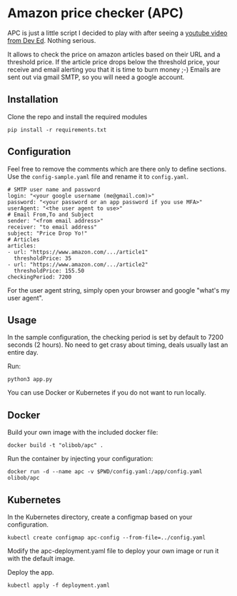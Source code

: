 # Amazon price checker (APC)

APC is just a little script I decided to play with after seeing a [youtube video from Dev Ed](https://youtu.be/Bg9r_yLk7VY). Nothing serious.

It allows to check the price on amazon articles based on their URL and a threshold price. If the article price drops below the threshold price, your receive and email alerting you that it is time to burn money ;-)
Emails are sent out via gmail SMTP, so you will need a google account.

## Installation

Clone the repo and install the required modules

```
pip install -r requirements.txt
```

## Configuration

Feel free to remove the comments which are there only to define sections. Use the `config-sample.yaml` file and rename it to `config.yaml`.

```
# SMTP user name and password
login: "<your google username (me@gmail.com)>"
password: "<your password or an app password if you use MFA>"
userAgent: "<the user agent to use>"
# Email From,To and Subject
sender: "<from email address>"
receiver: "to email address"
subject: "Price Drop Yo!"
# Articles
articles:
- url: "https://www.amazon.com/.../article1"
  thresholdPrice: 35
- url: "https://www.amazon.com/.../article2"
  thresholdPrice: 155.50
checkingPeriod: 7200
```
For the user agent string, simply open your browser and google "what's my user agent".

## Usage

In the sample configuration, the checking period is set by default to 7200 seconds (2 hours). No need to get crasy about timing, deals usually last an entire day.

Run:

```
python3 app.py
```

You can use Docker or Kubernetes if you do not want to run locally.

## Docker

Build your own image with the included docker file:

```
docker build -t "olibob/apc" .
```

Run the container by injecting your configuration:

```
docker run -d --name apc -v $PWD/config.yaml:/app/config.yaml olibob/apc
```

## Kubernetes

In the Kubernetes directory, create a configmap based on your configuration.

```
kubectl create configmap apc-config --from-file=../config.yaml
```

Modify the apc-deployment.yaml file to deploy your own image or run it with the default image.

Deploy the app.

```
kubectl apply -f deployment.yaml
```

